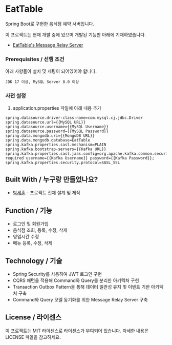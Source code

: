# EatTable

Spring Boot로 구현한 음식점 예약 서버입니다.

이 프로젝트는 현재 개발 중에 있으며 개발된 기능만 아래에 기재하였습니다.

+ [EatTable's Message Relay Server](https://github.com/psh3253/EatTableMessageRelay)

### Prerequisites / 선행 조건

아래 사항들이 설치 및 세팅이 되어있어야 합니다.

```
JDK 17 이상, MySQL Server 8.0 이상
```


### 사전 설정
1. application.properties 파일에 아래 내용 추가
```
spring.datasource.driver-class-name=com.mysql.cj.jdbc.Driver
spring.datasource.url={{MySQL URL}}
spring.datasource.username={{MySQL Username}}
spring.datasource.password={{MySQL Password}}
spring.data.mongodb.uri={{MongoDB URL}}
spring.data.mongodb.database=EatTable
spring.kafka.properties.sasl.mechanism=PLAIN
spring.kafka.bootstrap-servers={{Kafka URL}}
spring.kafka.properties.sasl.jaas.config=org.apache.kafka.common.security.plain.PlainLoginModule required username={{Kafka Username}} password={{Kafka Password}};
spring.kafka.properties.security.protocol=SASL_SSL
```


## Built With / 누구랑 만들었나요?

* [박세훈](https://github.com/psh3253) - 프로젝트 전체 설계 및 제작

## Function / 기능
+ 로그인 및 회원가입
+ 음식점 조회, 등록, 수정, 삭제
+ 영업시간 수정
+ 메뉴 등록, 수정, 삭제

## Technology / 기술

+ Spring Security를 사용하여 JWT 로그인 구현
+ CQRS 패턴을 적용해 Command와 Query를 분리한 아키텍처 구현
+ Transaction Outbox Pattern을 통해 데이터 일관성 유지 및 이벤트 기반 아키텍처 구축
+ Command와 Query 모델 동기화를 위한 Message Relay Server 구축

## License / 라이센스

이 프로젝트는 MIT 라이센스로 라이센스가 부여되어 있습니다. 자세한 내용은 LICENSE 파일을 참고하세요.
